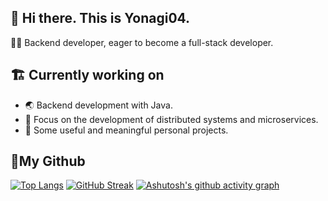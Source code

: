 ## 👋 Hi there. This is Yonagi04.
👨‍💻 Backend developer, eager to become a full-stack developer.
## 🏗️ Currently working on
+ 🌏 Backend development with Java.
+ 🧐 Focus on the development of distributed systems and microservices.
+ 🧰 Some useful and meaningful personal projects.
## 🚀My Github
[![Top Langs](https://github-readme-stats.vercel.app/api/top-langs/?username=Yonagi04&layout=compact)](https://github.com/anuraghazra/github-readme-stats)
[![GitHub Streak](https://streak-stats.demolab.com/?user=Yonagi04)](https://git.io/streak-stats)
[![Ashutosh's github activity graph](https://github-readme-activity-graph.vercel.app/graph?username=Yonagi04&theme=xcode)](https://github.com/ashutosh00710/github-readme-activity-graph)

